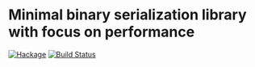 # Minimal binary serialization library with focus on performance

[![Hackage](https://img.shields.io/hackage/v/persist.svg)](https://hackage.haskell.org/package/persist)
[![Build Status](https://secure.travis-ci.org/minad/persist.png?branch=master)](http://travis-ci.org/minad/persist)

